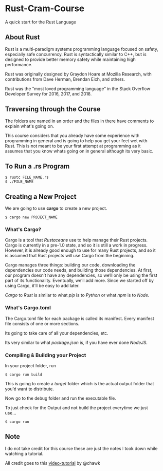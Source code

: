 # Rust-Cram-Course

A quick start for the Rust Language

## About Rust

Rust is a multi-paradigm systems programming language focused on safety, especially safe concurrency. Rust is syntactically similar to C++, but is designed to provide better memory safety while maintaining high performance.

Rust was originally designed by Graydon Hoare at Mozilla Research, with contributions from Dave Herman, Brendan Eich, and others.

Rust was the "most loved programming language" in the Stack Overflow Developer Survey for 2016, 2017, and 2018.

## Traversing through the Course

The folders are named in an order and the files in there have comments to explain what's going on.

This course considers that you already have some experience with programming in general and is going to help you get your feet wet with Rust.
This is not meant to be your first attempt at programming as it assumes that you know whats going on in general although its very basic.

## To Run a .rs Program

```
$ rustc FILE_NAME.rs
$ ./FILE_NAME
```

## Creating a New Project

We are going to use **cargo** to create a new project.

```
$ cargo new PROJECT_NAME
```

### What's Cargo?

Cargo is a tool that _Rustaceans_ use to help manage their Rust projects. Cargo is currently in a pre-1.0 state, and so it is still a work in progress. However, it is already good enough to use for many Rust projects, and so it is assumed that Rust projects will use Cargo from the beginning.

Cargo manages three things: building our code, downloading the dependencies our code needs, and building those dependencies. At first, our program doesn’t have any dependencies, so we’ll only be using the first part of its functionality. Eventually, we’ll add more. Since we started off by using Cargo, it'll be easy to add later.

_Cargo_ to _Rust_ is similar to what _pip_ is to _Python_ or what _npm_ is to _Node_.

### What's Cargo.toml

The Cargo.toml file for each package is called its manifest. Every manifest file consists of one or more sections.

Its going to take care of all your dependencies, etc.

Its very similar to what _package.json_ is, if you have ever done _NodeJS_.

### Compiling & Building your Project

In your project folder, run

```
$ cargo run build
```

This is going to create a _target_ folder which is the actual output folder that you'd want to distribute.

Now go to the debug folder and run the executable file.

To just check for the Output and not build the project everytime we just use...

```
$ cargo run
```

## Note

I do not take credit for this course these are just the notes I took down while watching a tutorial.

All credit goes to this [video-tutorial](https://youtu.be/KDn_j48yoAo) by @chawk
